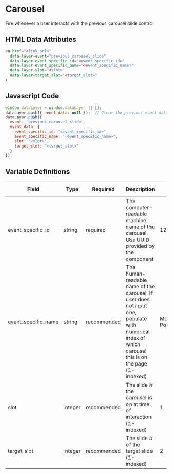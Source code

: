 # Carousel

Fire whenever a user interacts with the previous carousel slide control

## HTML Data Attributes

```html
<a href="<link_url>"
  data-layer-event="previous_carousel_slide"
  data-layer-event_specific_id="<event_specific_id>"
  data-layer-event_specific_name="<event_specific_name>"
  data-layer-slot="<slot>"
  data-layer-target_slot="<target_slot>"
>
```

## Javascript Code

```js
window.dataLayer = window.dataLayer || [];
dataLayer.push({ event_data: null });  // Clear the previous event_data object.
dataLayer.push({
  event: 'previous_carousel_slide',
  event_data: {
    event_specific_id: "<event_specific_id>",
    event_specific_name: "<event_specific_name>",
    slot: "<slot>",
    target_slot: "<target_slot>"
  }
});
```

## Variable Definitions

|Field|Type|Required|Description|Example|Pattern|Min Length|Max Length|Minimum|Maximum|Multiple Of|
| --- | --- | --- | --- | --- | --- | --- | --- | --- | --- | --- |
|event_specific_id|string|required|The computer-readable machine name of the carousel. Use UUID provided by the component|12345abcde12345|
|event_specific_name|string|recommended|The human-readable name of the carousel. If user does not input one, populate with numerical index of which carousel this is on the page (1-indexed)|Most Popular Blog Posts, 2|
|slot|integer|recommended|The slide # the carousel is on at time of interaction (1-indexed)|1||1||1
|target_slot|integer|recommended|The slide # of the target slide (1-indexed)|2||1||1|
